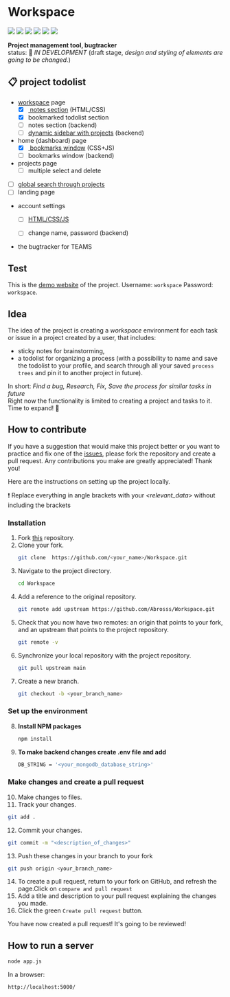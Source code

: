 # Workspace
<img src="https://img.shields.io/badge/HTML5-E34F26?style=for-the-badge&logo=html5&logoColor=white"> <img src="https://img.shields.io/badge/CSS3-1572B6?style=for-the-badge&logo=css3&logoColor=white"> <img src="https://img.shields.io/badge/JavaScript-323330?style=for-the-badge&logo=javascript&logoColor=F7DF1E"> <img src="https://img.shields.io/badge/Node.js-339933?style=for-the-badge&logo=nodedotjs&logoColor=white"> <img src="https://img.shields.io/badge/Express.js-000000?style=for-the-badge&logo=express&logoColor=white"> <img src = "https://img.shields.io/badge/MongoDB-4EA94B?style=for-the-badge&logo=mongodb&logoColor=white">

**Project management tool, bugtracker** <br />
status: :wrench: _IN DEVELOPMENT_ (draft stage, _design and styling of elements are going to be changed._) <br />

## :clipboard: project todolist
- <a href="https://github.com/Abrosss/Workspace/blob/main/README.md#idea">workspace</a> page
  - [x] <a href ="https://github.com/Abrosss/Workspace/issues/5"> notes section</a> (HTML/CSS)
  - [x] bookmarked todolist section
  - [ ] notes section (backend) 
  - [ ] <a href ="https://github.com/Abrosss/Workspace/issues/6">dynamic sidebar with projects</a> (backend) 
- home (dashboard) page
  - [x] <a href ="https://github.com/Abrosss/Workspace/issues/4"> bookmarks window</a> (CSS+JS)
  - [ ] bookmarks window (backend)
- projects page
  - [ ] multiple select and delete
- [ ] <a href ="https://github.com/Abrosss/Workspace/issues/8">global search through projects</a>
- [ ] landing page
- account settings
  - [ ] <a href ="https://github.com/Abrosss/Workspace/issues/7">HTML/CSS/JS</a>
  - [ ] change name, password (backend)


- the bugtracker for TEAMS

## Test
This is the <a href="https://workspace-bugtracker.herokuapp.com">demo website</a> of the project. Username: `workspace` Password: `workspace`. <br />

## Idea
The idea of the project is creating a _workspace_ environment for each task or issue in a project created by a user, that includes: 
- sticky notes for brainstorming, 
- a todolist for organizing a process (with a possibility to name and save the todolist to your profile, and search through all your saved `process trees` and pin it to another project in future).<br />

In short:
_Find a bug, Research, Fix, Save the process for similar tasks in future_ <br />
Right now the functionality is limited to creating a project and tasks to it. Time to expand! :rocket:

<!-- How to contribute -->
## How to contribute
If you have a suggestion that would make this project better or you want to practice and fix one of the <a href="https://github.com/Abrosss/Workspace/issues">issues</a>, please fork the repository and create a pull request.
Any contributions you make are greatly appreciated! Thank you! <br />

Here are the instructions on setting up the project locally.

:exclamation: Replace everything in angle brackets with your _<relevant_data>_ without including the brackets

### Installation

1. Fork <a href="https://github.com/Abrosss/Workspace">this</a> repository.
2. Clone your fork.
   ```sh
   git clone  https://github.com/<your_name>/Workspace.git
   ```
3. Navigate to the project directory.
   ```sh
   cd Workspace
   ```
4. Add a reference to the original repository.
   ```sh
   git remote add upstream https://github.com/Abrosss/Workspace.git
   ```
5. Check that you now have two remotes: an origin that points to your fork, and an upstream that points to the project repository.
   ```sh
   git remote -v
   ```
6. Synchronize your local repository with the project repository. 
   ```sh
   git pull upstream main
   ```
7. Create a new branch. 
   ```sh
   git checkout -b <your_branch_name>
   ```
   
### Set up the environment

8. **Install NPM packages**
   ```sh
   npm install
   ```
9. **To make backend changes create .env file and add** 
   ```sh
   DB_STRING = '<your_mongodb_database_string>'
   ```
   
### Make changes and create a pull request

10. Make changes to files.
11. Track your changes.
   ```sh
   git add .
   ```
12. Commit your changes.
   ```sh
   git commit -m "<description_of_changes>"
   ```
13. Push these changes in your branch to your fork
   ```sh
   git push origin <your_branch_name>
   ```
14. To create a pull request, return to your fork on GitHub, and refresh the page.Click on `compare and pull request`
15. Add a title and description to your pull request explaining the changes you made.
16. Click the green `Create pull request` button.

You have now created a pull request! It's going to be reviewed!

## How to run a server

   ```sh
   node app.js
   ```
   In a browser:
   ```sh
   http://localhost:5000/
   ```




